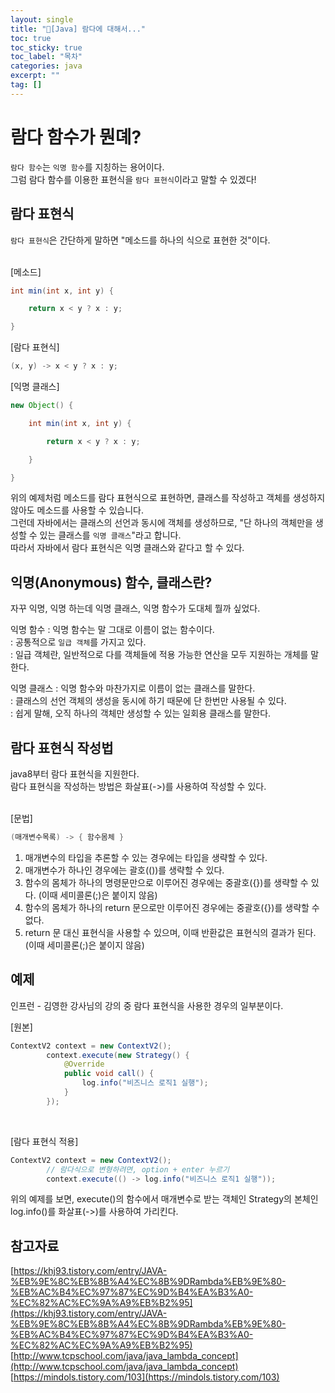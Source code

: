```yaml
---
layout: single
title: "📘[Java] 람다에 대해서..."
toc: true
toc_sticky: true
toc_label: "목차"
categories: java
excerpt: ""
tag: []
---
```


# 람다 함수가 뭔뎨?
`람다 함수`는 `익명 함수`를 지칭하는 용어이다.  
그럼 람다 함수를 이용한 표현식을 `람다 표현식`이라고 말할 수 있겠다!  

## 람다 표현식
`람다 표현식`은 간단하게 말하면 "메소드를 하나의 식으로 표현한 것"이다.  
<br>

[메소드]  
```java
int min(int x, int y) {

    return x < y ? x : y;

}
```

[람다 표현식]  
```java
(x, y) -> x < y ? x : y;
```   

[익명 클래스]
```java
new Object() {

    int min(int x, int y) {

        return x < y ? x : y;

    }

}
```
위의 예제처럼 메소드를 람다 표현식으로 표현하면, 클래스를 작성하고 객체를 생성하지 않아도 메소드를 사용할 수 있습니다.  
그런데 자바에서는 클래스의 선언과 동시에 객체를 생성하므로, "단 하나의 객체만을 생성할 수 있는 클래스를 `익명 클래스`"라고 합니다.  
따라서 자바에서 람다 표현식은 익명 클래스와 같다고 할 수 있다.  

## 익명(Anonymous) 함수, 클래스란?
자꾸 익명, 익명 하는데 익명 클래스, 익명 함수가 도대체 뭘까 싶었다.  

익명 함수
: 익명 함수는 말 그대로 이름이 없는 함수이다.  
: 공통적으로 `일급 객체`를 가지고 있다.  
: 일급 객체란, 일반적으로 다를 객체들에 적용 가능한 연산을 모두 지원하는 개체를 말한다.  

익명 클래스
: 익명 함수와 마찬가지로 이름이 없는 클래스를 말한다.  
: 클래스의 선언 객체의 생성을 동시에 하기 때문에 단 한번만 사용될 수 있다.  
: 쉽게 말해, 오직 하나의 객체만 생성할 수 있는 일회용 클래스를 말한다.  

## 람다 표현식 작성법
java8부터 람다 표현식을 지원한다.  
람다 표현식을 작성하는 방법은 화살표(->)를 사용하여 작성할 수 있다.  
<br>

[문법]  
```java
(매개변수목록) -> { 함수몸체 }
```  

1. 매개변수의 타입을 추론할 수 있는 경우에는 타입을 생략할 수 있다.  
2. 매개변수가 하나인 경우에는 괄호(())를 생략할 수 있다.  
3. 함수의 몸체가 하나의 명령문만으로 이루어진 경우에는 중괄호({})를 생략할 수 있다. (이때 세미콜론(;)은 붙이지 않음)  
4. 함수의 몸체가 하나의 return 문으로만 이루어진 경우에는 중괄호({})를 생략할 수 없다.  
5. return 문 대신 표현식을 사용할 수 있으며, 이때 반환값은 표현식의 결과가 된다. (이때 세미콜론(;)은 붙이지 않음)

## 예제
인프런 - 김영한 강사님의 강의 중 람다 표현식을 사용한 경우의 일부분이다.  

[원본]  
```java
ContextV2 context = new ContextV2();
        context.execute(new Strategy() {
            @Override
            public void call() {
                log.info("비즈니스 로직1 실행");
            }
        });
```  
<br>

[람다 표현식 적용]  
```java
ContextV2 context = new ContextV2();
        // 람다식으로 변형하려면, option + enter 누르기
        context.execute(() -> log.info("비즈니스 로직1 실행"));
```  
위의 예제를 보면, execute()의 함수에서 매개변수로 받는 객체인 Strategy의 본체인 log.info()를 화살표(->)를 사용하여 가리킨다.  

## 참고자료
[https://khj93.tistory.com/entry/JAVA-%EB%9E%8C%EB%8B%A4%EC%8B%9DRambda%EB%9E%80-%EB%AC%B4%EC%97%87%EC%9D%B4%EA%B3%A0-%EC%82%AC%EC%9A%A9%EB%B2%95](https://khj93.tistory.com/entry/JAVA-%EB%9E%8C%EB%8B%A4%EC%8B%9DRambda%EB%9E%80-%EB%AC%B4%EC%97%87%EC%9D%B4%EA%B3%A0-%EC%82%AC%EC%9A%A9%EB%B2%95)  
[http://www.tcpschool.com/java/java_lambda_concept](http://www.tcpschool.com/java/java_lambda_concept)  
[https://mindols.tistory.com/103](https://mindols.tistory.com/103)  